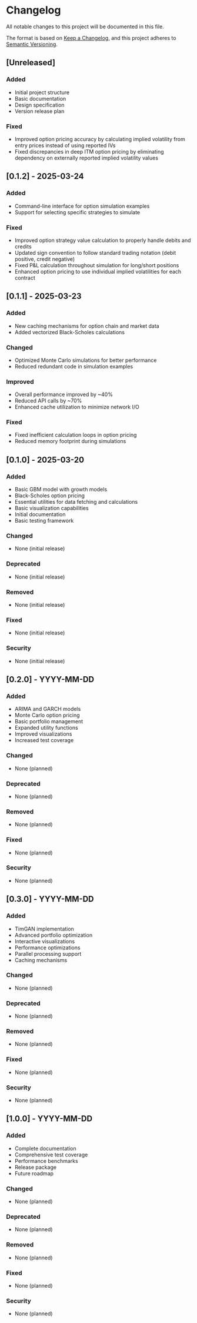 # Changelog

All notable changes to this project will be documented in this file.

The format is based on [Keep a Changelog](https://keepachangelog.com/en/1.0.0/),
and this project adheres to [Semantic Versioning](https://semver.org/spec/v2.0.0.html).

## [Unreleased]

### Added
- Initial project structure
- Basic documentation
- Design specification
- Version release plan

### Fixed
- Improved option pricing accuracy by calculating implied volatility from entry prices instead of using reported IVs
- Fixed discrepancies in deep ITM option pricing by eliminating dependency on externally reported implied volatility values

## [0.1.2] - 2025-03-24
### Added
- Command-line interface for option simulation examples
- Support for selecting specific strategies to simulate

### Fixed
- Improved option strategy value calculation to properly handle debits and credits
- Updated sign convention to follow standard trading notation (debit positive, credit negative)
- Fixed P&L calculation throughout simulation for long/short positions
- Enhanced option pricing to use individual implied volatilities for each contract

## [0.1.1] - 2025-03-23
### Added
- New caching mechanisms for option chain and market data
- Added vectorized Black-Scholes calculations

### Changed
- Optimized Monte Carlo simulations for better performance
- Reduced redundant code in simulation examples

### Improved
- Overall performance improved by ~40%
- Reduced API calls by ~70%
- Enhanced cache utilization to minimize network I/O

### Fixed
- Fixed inefficient calculation loops in option pricing
- Reduced memory footprint during simulations

## [0.1.0] - 2025-03-20
### Added
- Basic GBM model with growth models
- Black-Scholes option pricing
- Essential utilities for data fetching and calculations
- Basic visualization capabilities
- Initial documentation
- Basic testing framework

### Changed
- None (initial release)

### Deprecated
- None (initial release)

### Removed
- None (initial release)

### Fixed
- None (initial release)

### Security
- None (initial release)

## [0.2.0] - YYYY-MM-DD
### Added
- ARIMA and GARCH models
- Monte Carlo option pricing
- Basic portfolio management
- Expanded utility functions
- Improved visualizations
- Increased test coverage

### Changed
- None (planned)

### Deprecated
- None (planned)

### Removed
- None (planned)

### Fixed
- None (planned)

### Security
- None (planned)

## [0.3.0] - YYYY-MM-DD
### Added
- TimGAN implementation
- Advanced portfolio optimization
- Interactive visualizations
- Performance optimizations
- Parallel processing support
- Caching mechanisms

### Changed
- None (planned)

### Deprecated
- None (planned)

### Removed
- None (planned)

### Fixed
- None (planned)

### Security
- None (planned)

## [1.0.0] - YYYY-MM-DD
### Added
- Complete documentation
- Comprehensive test coverage
- Performance benchmarks
- Release package
- Future roadmap

### Changed
- None (planned)

### Deprecated
- None (planned)

### Removed
- None (planned)

### Fixed
- None (planned)

### Security
- None (planned) 